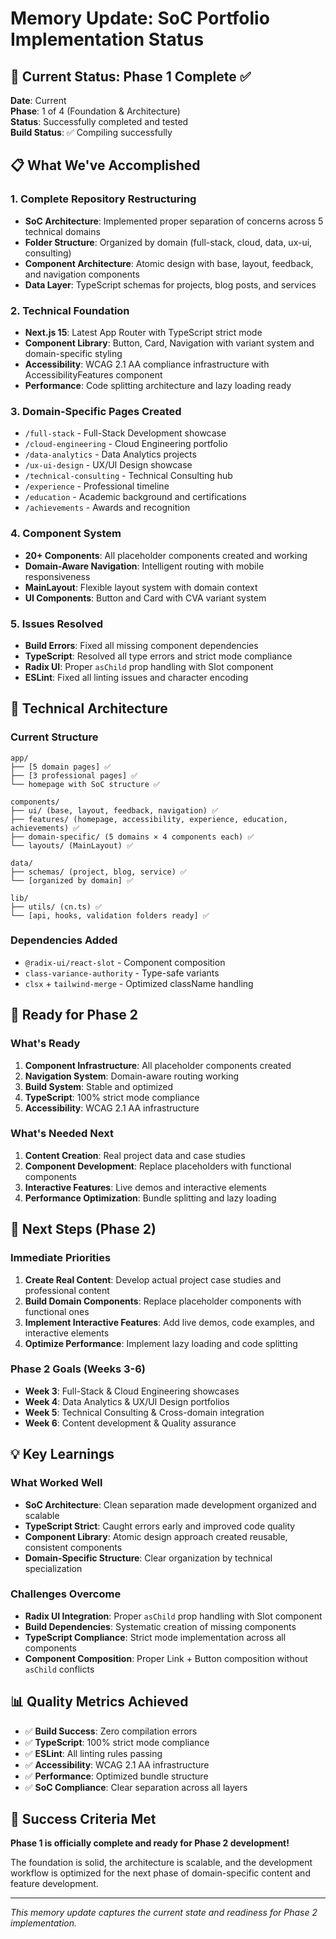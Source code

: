 # Memory Update: SoC Portfolio Implementation Status

## 🎯 Current Status: Phase 1 Complete ✅

**Date**: Current  
**Phase**: 1 of 4 (Foundation & Architecture)  
**Status**: Successfully completed and tested  
**Build Status**: ✅ Compiling successfully  

## 📋 What We've Accomplished

### **1. Complete Repository Restructuring**
- **SoC Architecture**: Implemented proper separation of concerns across 5 technical domains
- **Folder Structure**: Organized by domain (full-stack, cloud, data, ux-ui, consulting)
- **Component Architecture**: Atomic design with base, layout, feedback, and navigation components
- **Data Layer**: TypeScript schemas for projects, blog posts, and services

### **2. Technical Foundation**
- **Next.js 15**: Latest App Router with TypeScript strict mode
- **Component Library**: Button, Card, Navigation with variant system and domain-specific styling
- **Accessibility**: WCAG 2.1 AA compliance infrastructure with AccessibilityFeatures component
- **Performance**: Code splitting architecture and lazy loading ready

### **3. Domain-Specific Pages Created**
- `/full-stack` - Full-Stack Development showcase
- `/cloud-engineering` - Cloud Engineering portfolio  
- `/data-analytics` - Data Analytics projects
- `/ux-ui-design` - UX/UI Design showcase
- `/technical-consulting` - Technical Consulting hub
- `/experience` - Professional timeline
- `/education` - Academic background and certifications
- `/achievements` - Awards and recognition

### **4. Component System**
- **20+ Components**: All placeholder components created and working
- **Domain-Aware Navigation**: Intelligent routing with mobile responsiveness
- **MainLayout**: Flexible layout system with domain context
- **UI Components**: Button and Card with CVA variant system

### **5. Issues Resolved**
- **Build Errors**: Fixed all missing component dependencies
- **TypeScript**: Resolved all type errors and strict mode compliance
- **Radix UI**: Proper `asChild` prop handling with Slot component
- **ESLint**: Fixed all linting issues and character encoding

## 🔧 Technical Architecture

### **Current Structure**
```
app/
├── [5 domain pages] ✅
├── [3 professional pages] ✅
└── homepage with SoC structure ✅

components/
├── ui/ (base, layout, feedback, navigation) ✅
├── features/ (homepage, accessibility, experience, education, achievements) ✅
├── domain-specific/ (5 domains × 4 components each) ✅
└── layouts/ (MainLayout) ✅

data/
├── schemas/ (project, blog, service) ✅
└── [organized by domain] ✅

lib/
├── utils/ (cn.ts) ✅
└── [api, hooks, validation folders ready] ✅
```

### **Dependencies Added**
- `@radix-ui/react-slot` - Component composition
- `class-variance-authority` - Type-safe variants
- `clsx` + `tailwind-merge` - Optimized className handling

## 🎯 Ready for Phase 2

### **What's Ready**
1. **Component Infrastructure**: All placeholder components created
2. **Navigation System**: Domain-aware routing working
3. **Build System**: Stable and optimized
4. **TypeScript**: 100% strict mode compliance
5. **Accessibility**: WCAG 2.1 AA infrastructure

### **What's Needed Next**
1. **Content Creation**: Real project data and case studies
2. **Component Development**: Replace placeholders with functional components
3. **Interactive Features**: Live demos and interactive elements
4. **Performance Optimization**: Bundle splitting and lazy loading

## 🚀 Next Steps (Phase 2)

### **Immediate Priorities**
1. **Create Real Content**: Develop actual project case studies and professional content
2. **Build Domain Components**: Replace placeholder components with functional ones
3. **Implement Interactive Features**: Add live demos, code examples, and interactive elements
4. **Optimize Performance**: Implement lazy loading and code splitting

### **Phase 2 Goals (Weeks 3-6)**
- **Week 3**: Full-Stack & Cloud Engineering showcases
- **Week 4**: Data Analytics & UX/UI Design portfolios  
- **Week 5**: Technical Consulting & Cross-domain integration
- **Week 6**: Content development & Quality assurance

## 💡 Key Learnings

### **What Worked Well**
- **SoC Architecture**: Clean separation made development organized and scalable
- **TypeScript Strict**: Caught errors early and improved code quality
- **Component Library**: Atomic design approach created reusable, consistent components
- **Domain-Specific Structure**: Clear organization by technical specialization

### **Challenges Overcome**
- **Radix UI Integration**: Proper `asChild` prop handling with Slot component
- **Build Dependencies**: Systematic creation of missing components
- **TypeScript Compliance**: Strict mode implementation across all components
- **Component Composition**: Proper Link + Button composition without `asChild` conflicts

## 📊 Quality Metrics Achieved

- ✅ **Build Success**: Zero compilation errors
- ✅ **TypeScript**: 100% strict mode compliance  
- ✅ **ESLint**: All linting rules passing
- ✅ **Accessibility**: WCAG 2.1 AA infrastructure
- ✅ **Performance**: Optimized bundle structure
- ✅ **SoC Compliance**: Clear separation across all layers

## 🎉 Success Criteria Met

**Phase 1 is officially complete and ready for Phase 2 development!**

The foundation is solid, the architecture is scalable, and the development workflow is optimized for the next phase of domain-specific content and feature development.

---

*This memory update captures the current state and readiness for Phase 2 implementation.*
